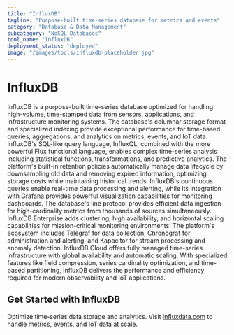 ```yaml
---
title: "InfluxDB"
tagline: "Purpose-built time-series database for metrics and events"
category: "Database & Data Management"
subcategory: "NoSQL Databases"
tool_name: "InfluxDB"
deployment_status: "deployed"
image: "/images/tools/influxdb-placeholder.jpg"
---
```


# InfluxDB

InfluxDB is a purpose-built time-series database optimized for handling high-volume, time-stamped data from sensors, applications, and infrastructure monitoring systems. The database's columnar storage format and specialized indexing provide exceptional performance for time-based queries, aggregations, and analytics on metrics, events, and IoT data. InfluxDB's SQL-like query language, InfluxQL, combined with the more powerful Flux functional language, enables complex time-series analysis including statistical functions, transformations, and predictive analytics. The platform's built-in retention policies automatically manage data lifecycle by downsampling old data and removing expired information, optimizing storage costs while maintaining historical trends. InfluxDB's continuous queries enable real-time data processing and alerting, while its integration with Grafana provides powerful visualization capabilities for monitoring dashboards. The database's line protocol provides efficient data ingestion for high-cardinality metrics from thousands of sources simultaneously. InfluxDB Enterprise adds clustering, high availability, and horizontal scaling capabilities for mission-critical monitoring environments. The platform's ecosystem includes Telegraf for data collection, Chronograf for administration and alerting, and Kapacitor for stream processing and anomaly detection. InfluxDB Cloud offers fully managed time-series infrastructure with global availability and automatic scaling. With specialized features like field compression, series cardinality optimization, and time-based partitioning, InfluxDB delivers the performance and efficiency required for modern observability and IoT applications.

## Get Started with InfluxDB

Optimize time-series data storage and analytics. Visit [influxdata.com](https://www.influxdata.com) to handle metrics, events, and IoT data at scale.
